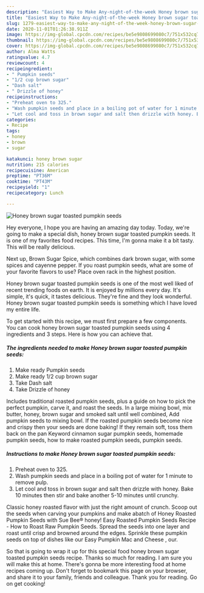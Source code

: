 ```yaml
---
description: "Easiest Way to Make Any-night-of-the-week Honey brown sugar toasted pumpkin seeds"
title: "Easiest Way to Make Any-night-of-the-week Honey brown sugar toasted pumpkin seeds"
slug: 1279-easiest-way-to-make-any-night-of-the-week-honey-brown-sugar-toasted-pumpkin-seeds
date: 2020-11-01T01:26:38.911Z
image: https://img-global.cpcdn.com/recipes/be5e9808699080c7/751x532cq70/honey-brown-sugar-toasted-pumpkin-seeds-recipe-main-photo.jpg
thumbnail: https://img-global.cpcdn.com/recipes/be5e9808699080c7/751x532cq70/honey-brown-sugar-toasted-pumpkin-seeds-recipe-main-photo.jpg
cover: https://img-global.cpcdn.com/recipes/be5e9808699080c7/751x532cq70/honey-brown-sugar-toasted-pumpkin-seeds-recipe-main-photo.jpg
author: Alma Watts
ratingvalue: 4.7
reviewcount: 4
recipeingredient:
- " Pumpkin seeds"
- "1/2 cup brown sugar"
- "Dash salt"
- " Drizzle of honey"
recipeinstructions:
- "Preheat oven to 325."
- "Wash pumpkin seeds and place in a boiling pot of water for 1 minute to remove pulp."
- "Let cool and toss in brown sugar and salt then drizzle with honey. Bake 10 minutes then stir and bake another 5-10 minutes until crunchy."
categories:
- Recipe
tags:
- honey
- brown
- sugar

katakunci: honey brown sugar 
nutrition: 215 calories
recipecuisine: American
preptime: "PT36M"
cooktime: "PT43M"
recipeyield: "1"
recipecategory: Lunch

---
```



![Honey brown sugar toasted pumpkin seeds](https://img-global.cpcdn.com/recipes/be5e9808699080c7/751x532cq70/honey-brown-sugar-toasted-pumpkin-seeds-recipe-main-photo.jpg)

Hey everyone, I hope you are having an amazing day today. Today, we're going to make a special dish, honey brown sugar toasted pumpkin seeds. It is one of my favorites food recipes. This time, I'm gonna make it a bit tasty. This will be really delicious.

Next up, Brown Sugar Spice, which combines dark brown sugar, with some spices and cayenne pepper. If you roast pumpkin seeds, what are some of your favorite flavors to use? Place oven rack in the highest position.

Honey brown sugar toasted pumpkin seeds is one of the most well liked of recent trending foods on earth. It is enjoyed by millions every day. It's simple, it's quick, it tastes delicious. They're fine and they look wonderful. Honey brown sugar toasted pumpkin seeds is something which I have loved my entire life.


To get started with this recipe, we must first prepare a few components. You can cook honey brown sugar toasted pumpkin seeds using 4 ingredients and 3 steps. Here is how you can achieve that.

<!--inarticleads1-->

##### The ingredients needed to make Honey brown sugar toasted pumpkin seeds:

1. Make ready  Pumpkin seeds
1. Make ready 1/2 cup brown sugar
1. Take Dash salt
1. Take  Drizzle of honey


Includes traditional roasted pumpkin seeds, plus a guide on how to pick the perfect pumpkin, carve it, and roast the seeds. In a large mixing bowl, mix butter, honey, brown sugar and smoked salt until well combined, Add pumpkin seeds to mixing bowl. If the roasted pumpkin seeds become nice and crispy then your seeds are done baking! If they remain soft, toss them back on the pan Keyword cinnamon sugar pumpkin seeds, homemade pumpkin seeds, how to make roasted pumpkin seeds, pumpkin seeds. 

<!--inarticleads2-->

##### Instructions to make Honey brown sugar toasted pumpkin seeds:

1. Preheat oven to 325.
1. Wash pumpkin seeds and place in a boiling pot of water for 1 minute to remove pulp.
1. Let cool and toss in brown sugar and salt then drizzle with honey. Bake 10 minutes then stir and bake another 5-10 minutes until crunchy.


Classic honey roasted flavor with just the right amount of crunch. Scoop out the seeds when carving your pumpkins and make abatch of Honey Roasted Pumpkin Seeds with Sue Bee® honey! Easy Roasted Pumpkin Seeds Recipe - How to Roast Raw Pumpkin Seeds. Spread the seeds into one layer and roast until crisp and browned around the edges. Sprinkle these pumpkin seeds on top of dishes like our Easy Pumpkin Mac and Cheese , our. 

So that is going to wrap it up for this special food honey brown sugar toasted pumpkin seeds recipe. Thanks so much for reading. I am sure you will make this at home. There's gonna be more interesting food at home recipes coming up. Don't forget to bookmark this page on your browser, and share it to your family, friends and colleague. Thank you for reading. Go on get cooking!
